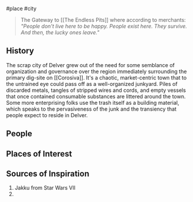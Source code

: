 #place #city 

> The Gateway to [[The Endless Pits]] where according to merchants: _"People don't live here to be happy. People exist here. They survive. And then, the lucky ones leave."_
## History
The scrap city of Delver grew out of the need for some semblance of organization and governance over the region immediately surrounding the primary dig-site on [[Corosiva]]. It's a chaotic, market-centric town that to the untrained eye could pass off as a well-organized junkyard. Piles of discarded metals, tangles of stripped wires and cords, and empty vessels that once contained consumable substances are littered around the town. Some more enterprising folks use the trash itself as a building material, which speaks to the pervasiveness of the junk and the transiency that people expect to reside in Delver. 
## People

## Places of Interest

## Sources of Inspiration
1. Jakku from Star Wars VII 
2. 